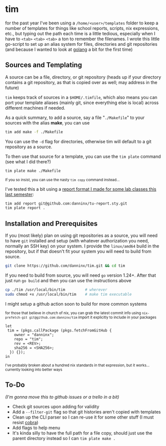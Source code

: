 # tim
for the past year I've been using a `/home/<user>/templates` folder to keep a number of templates for things like school reports, scripts, nix expressions, etc., but typing out the path each time is a little tedious, especially when I have to `<tab>` `<tab>` `<tab>` a ton to remember the filenames. I wrote this little go-script to set up an alias system for files, directories and git repositories (and because I wanted to look at [golang](https://go.dev/) a bit for the first time)

## Sources and Templating
A source can be a file, directory, or git repository (heads up if your directory contains a git repository, as that is copied over as well; may address in the future)

`tim` keeps track of sources in a `$HOME/.timfile`, which also means you can port your template aliases (mainly git, since everything else is local) across different machines if needed.

As a quick summary, to add a source, say a file "`./Makefile`" to your sources with the alias **make**, you can use

```sh
tim add make -f ./Makefile
```

You can use the `-d` flag for directories, otherwise tim will default to a git repository as a source.

To then use that source for a template, you can use the `tim plate` command (see what I did there?)

```sh 
tim plate make ./Makefile
```

<sup>If you so insist, you can use the nasty `tim copy` command instead...</sup>

I've tested this a bit using a [report format I made for some lab classes this last semester](https://github.com/danninx/tu-report.sty):

```sh
tim add report git@github.com:danninx/tu-report.sty.git
tim plate report .
```

## Installation and Prerequisites
If you (most likely) plan on using git repositories as a source, you will need to have `git` installed and setup (with whatever authorization you need, normally an SSH key) on your system. I provide the `linux/amd64` build in the repository, but if that doesn't fit your system you will need to build from source. 

```sh
git clone https://github.com/danninx/tim.git && cd tim
```

If you need to build from source, you will need `go` version 1.24+. After that just run `go build` and then you can use the instructions above

```sh
cp ./tim /usr/local/bin/tim         # wherever 
sudo chmod +x /usr/local/bin/tim    # make tim executable
```

I might setup a github action soon to build for more common systems

<sup> for those that believe in church of nix, you can grab the latest commit info using `nix-prefetch-git git@github.com:danninx/tim` import it explicitly to include in your packages </sup>

```
let
 tim = (pkgs.callPackage (pkgs.fetchFromGitHub {
    owner = "danninx";
    repo = "tim";
    rev = <REV>;
    sha256 = <SHA256>;
  }) {});
in
```

<sup> I've probably broken about a hundred nix standards in that expression, but it works... currently looking into better ways</sup>

## To-Do
*(I'm gonna move this to github issues or a trello in a bit)*

- Check git sources upon adding for validity
- Add a `--filter-git` flag so that git histories aren't copied with templates
- Clean up the CLI parser so I can re-use it for some other stuff (I must resist [cobra](https://github.com/spf13/cobra))
- Add flags to help menu
- It's kinda silly to have the full path for a file copy, should just use the parent directory instead so I can `tim plate make .`
